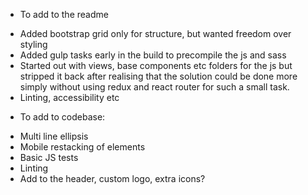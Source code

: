 * To add to the readme 
- Added bootstrap grid only for structure, but wanted freedom over styling
- Added gulp tasks early in the build to precompile the js and sass
- Started out with views, base components etc folders for the js but stripped it back after realising that the solution could be done more simply without using redux and react router for such a small task.
- Linting, accessibility etc


* To add to codebase:
- Multi line ellipsis
- Mobile restacking of elements
- Basic JS tests
- Linting
- Add to the header, custom logo, extra icons?